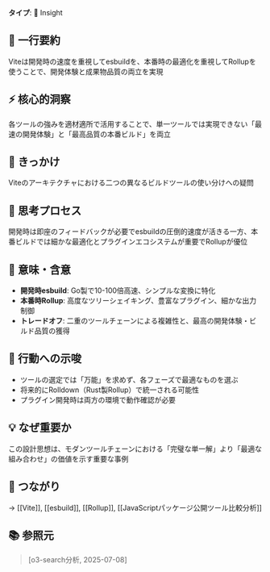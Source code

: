 **タイプ**: 💭 Insight

## 📝 一行要約
Viteは開発時の速度を重視してesbuildを、本番時の最適化を重視してRollupを使うことで、開発体験と成果物品質の両立を実現

## ⚡ 核心的洞察
各ツールの強みを適材適所で活用することで、単一ツールでは実現できない「最速の開発体験」と「最高品質の本番ビルド」を両立

## 🎯 きっかけ
Viteのアーキテクチャにおける二つの異なるビルドツールの使い分けへの疑問

## 🧠 思考プロセス
開発時は即座のフィードバックが必要でesbuildの圧倒的速度が活きる一方、本番ビルドでは細かな最適化とプラグインエコシステムが重要でRollupが優位

## 🌟 意味・含意
- **開発時esbuild**: Go製で10-100倍高速、シンプルな変換に特化
- **本番時Rollup**: 高度なツリーシェイキング、豊富なプラグイン、細かな出力制御
- **トレードオフ**: 二重のツールチェーンによる複雑性と、最高の開発体験・ビルド品質の獲得

## 🚀 行動への示唆
- ツールの選定では「万能」を求めず、各フェーズで最適なものを選ぶ
- 将来的にRolldown（Rust製Rollup）で統一される可能性
- プラグイン開発時は両方の環境で動作確認が必要

## 💡 なぜ重要か
この設計思想は、モダンツールチェーンにおける「完璧な単一解」より「最適な組み合わせ」の価値を示す重要な事例

## 🔗 つながり
→ [[Vite]], [[esbuild]], [[Rollup]], [[JavaScriptパッケージ公開ツール比較分析]]

## 📚 参照元
> [o3-search分析, 2025-07-08]